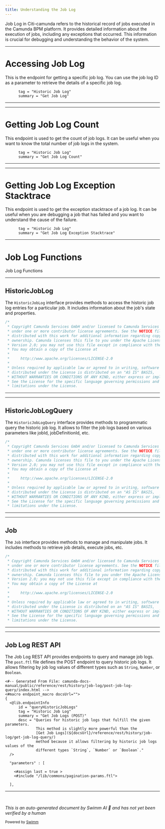 ```yaml
---
title: Understanding the Job Log
---
```

Job Log in Citi-camunda refers to the historical record of jobs executed in the Camunda BPM platform. It provides detailed information about the execution of jobs, including any exceptions that occurred. This information is crucial for debugging and understanding the behavior of the system.

<SwmSnippet path="/engine-rest/engine-rest-openapi/src/main/templates/paths/history/job-log/{id}/get.ftl" line="6">

---

# Accessing Job Log

This is the endpoint for getting a specific job log. You can use the job log ID as a parameter to retrieve the details of a specific job log.

```ftl
      tag = "Historic Job Log"
      summary = "Get Job Log"
```

---

</SwmSnippet>

<SwmSnippet path="/engine-rest/engine-rest-openapi/src/main/templates/paths/history/job-log/count/get.ftl" line="6">

---

# Getting Job Log Count

This endpoint is used to get the count of job logs. It can be useful when you want to know the total number of job logs in the system.

```ftl
      tag = "Historic Job Log"
      summary = "Get Job Log Count"
```

---

</SwmSnippet>

<SwmSnippet path="/engine-rest/engine-rest-openapi/src/main/templates/paths/history/job-log/{id}/stacktrace/get.ftl" line="6">

---

# Getting Job Log Exception Stacktrace

This endpoint is used to get the exception stacktrace of a job log. It can be useful when you are debugging a job that has failed and you want to understand the cause of the failure.

```ftl
      tag = "Historic Job Log"
      summary = "Get Job Log Exception Stacktrace"
```

---

</SwmSnippet>

# Job Log Functions

Job Log Functions

<SwmSnippet path="/engine/src/main/java/org/camunda/bpm/engine/history/HistoricJobLog.java" line="0">

---

## HistoricJobLog

The `HistoricJobLog` interface provides methods to access the historic job log entries for a particular job. It includes information about the job's state and properties.

```java
/*
 * Copyright Camunda Services GmbH and/or licensed to Camunda Services GmbH
 * under one or more contributor license agreements. See the NOTICE file
 * distributed with this work for additional information regarding copyright
 * ownership. Camunda licenses this file to you under the Apache License,
 * Version 2.0; you may not use this file except in compliance with the License.
 * You may obtain a copy of the License at
 *
 *     http://www.apache.org/licenses/LICENSE-2.0
 *
 * Unless required by applicable law or agreed to in writing, software
 * distributed under the License is distributed on an "AS IS" BASIS,
 * WITHOUT WARRANTIES OR CONDITIONS OF ANY KIND, either express or implied.
 * See the License for the specific language governing permissions and
 * limitations under the License.
```

---

</SwmSnippet>

<SwmSnippet path="/engine/src/main/java/org/camunda/bpm/engine/history/HistoricJobLogQuery.java" line="0">

---

## HistoricJobLogQuery

The `HistoricJobLogQuery` interface provides methods to programmatic query the historic job log. It allows to filter the job logs based on various parameters like jobId, jobDefinitionId, etc.

```java
/*
 * Copyright Camunda Services GmbH and/or licensed to Camunda Services GmbH
 * under one or more contributor license agreements. See the NOTICE file
 * distributed with this work for additional information regarding copyright
 * ownership. Camunda licenses this file to you under the Apache License,
 * Version 2.0; you may not use this file except in compliance with the License.
 * You may obtain a copy of the License at
 *
 *     http://www.apache.org/licenses/LICENSE-2.0
 *
 * Unless required by applicable law or agreed to in writing, software
 * distributed under the License is distributed on an "AS IS" BASIS,
 * WITHOUT WARRANTIES OR CONDITIONS OF ANY KIND, either express or implied.
 * See the License for the specific language governing permissions and
 * limitations under the License.
```

---

</SwmSnippet>

<SwmSnippet path="/engine/src/main/java/org/camunda/bpm/engine/runtime/Job.java" line="0">

---

## Job

The `Job` interface provides methods to manage and manipulate jobs. It includes methods to retrieve job details, execute jobs, etc.

```java
/*
 * Copyright Camunda Services GmbH and/or licensed to Camunda Services GmbH
 * under one or more contributor license agreements. See the NOTICE file
 * distributed with this work for additional information regarding copyright
 * ownership. Camunda licenses this file to you under the Apache License,
 * Version 2.0; you may not use this file except in compliance with the License.
 * You may obtain a copy of the License at
 *
 *     http://www.apache.org/licenses/LICENSE-2.0
 *
 * Unless required by applicable law or agreed to in writing, software
 * distributed under the License is distributed on an "AS IS" BASIS,
 * WITHOUT WARRANTIES OR CONDITIONS OF ANY KIND, either express or implied.
 * See the License for the specific language governing permissions and
 * limitations under the License.
```

---

</SwmSnippet>

<SwmSnippet path="/engine-rest/engine-rest-openapi/src/main/templates/paths/history/job-log/post.ftl" line="1">

---

## Job Log REST API

The Job Log REST API provides endpoints to query and manage job logs. The `post.ftl` file defines the POST endpoint to query historic job logs. It allows filtering by job log values of different types such as `String`, `Number`, or `Boolean`.

```ftl
<#-- Generated From File: camunda-docs-manual/public/reference/rest/history/job-log/post-job-log-query/index.html -->
<#macro endpoint_macro docsUrl="">
{
  <@lib.endpointInfo
      id = "queryHistoricJobLogs"
      tag = "Historic Job Log"
      summary = "Get Job Logs (POST)"
      desc = "Queries for historic job logs that fulfill the given parameters.
              This method is slightly more powerful than the
              [Get Job Logs](${docsUrl}/reference/rest/history/job-log/get-job-log-query/)
              method because it allows filtering by historic job logs values of the
              different types `String`, `Number` or `Boolean`."
  />

  "parameters" : [

    <#assign last = true >
    <#include "/lib/commons/pagination-params.ftl">

  ],

```

---

</SwmSnippet>

&nbsp;

*This is an auto-generated document by Swimm AI 🌊 and has not yet been verified by a human*

<SwmMeta version="3.0.0" repo-id="Z2l0aHViJTNBJTNBQ2l0aS1jYW11bmRhJTNBJTNBZ2lsYWRuYXZvdA==" repo-name="Citi-camunda" doc-type="overview"><sup>Powered by [Swimm](/)</sup></SwmMeta>

